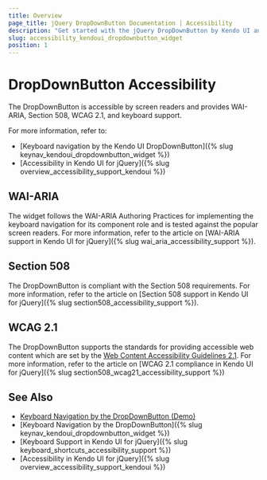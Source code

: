 ```yaml
---
title: Overview
page_title: jQuery DropDownButton Documentation | Accessibility
description: "Get started with the jQuery DropDownButton by Kendo UI and learn about its accessibility support for WAI-ARIA, Section 508, and WCAG 2.1."
slug: accessibility_kendoui_dropdownbutton_widget
position: 1
---
```


# DropDownButton Accessibility

The DropDownButton is accessible by screen readers and provides WAI-ARIA, Section 508, WCAG 2.1, and keyboard support.

For more information, refer to:
* [Keyboard navigation by the Kendo UI DropDownButton]({% slug keynav_kendoui_dropdownbutton_widget %})
* [Accessibility in Kendo UI for jQuery]({% slug overview_accessibility_support_kendoui %})

## WAI-ARIA

The widget follows the WAI-ARIA Authoring Practices for implementing the keyboard navigation for its component role and is tested against the popular screen readers. 
For more information, refer to the article on [WAI-ARIA support in Kendo UI for jQuery]({% slug wai_aria_accessibility_support %}).

## Section 508

The DropDownButton is compliant with the Section 508 requirements. For more information, refer to the article on [Section 508 support in Kendo UI for jQuery]({% slug section508_accessibility_support %}).

## WCAG 2.1

The DropDownButton supports the standards for providing accessible web content which are set by the [Web Content Accessibility Guidelines 2.1](https://www.w3.org/TR/WCAG/). For more information, refer to the article on [WCAG 2.1 compliance in Kendo UI for jQuery]({% slug section508_wcag21_accessibility_support %})

## See Also

* [Keyboard Navigation by the DropDownButton (Demo)](https://demos.telerik.com/kendo-ui/dropdownbutton/keyboard-navigation)
* [Keyboard Navigation by the DropDownButton]({% slug keynav_kendoui_dropdownbutton_widget %})
* [Keyboard Support in Kendo UI for jQuery]({% slug keyboard_shortcuts_accessibility_support %})
* [Accessibility in Kendo UI for jQuery]({% slug overview_accessibility_support_kendoui %})
